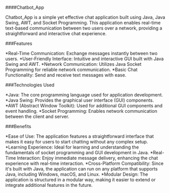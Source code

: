 ####Chatbot_App

Chatbot_App is a simple yet effective chat application built using Java, Java Swing, AWT, and Socket Programming. This application enables real-time text-based communication between two users over a network, providing a straightforward and interactive chat experience.

###Features

*Real-Time Communication: Exchange messages instantly between two users.
*User-Friendly Interface: Intuitive and interactive GUI built with Java Swing and AWT.
*Network Communication: Utilizes Java Socket Programming for reliable network communication.
*Basic Chat Functionality: Send and receive text messages with ease.

###Technologies Used

*Java: The core programming language used for application development.
*Java Swing: Provides the graphical user interface (GUI) components.
*AWT (Abstract Window Toolkit): Used for additional GUI components and event handling.
*Socket Programming: Enables network communication between the client and server.

###Benefits

*Ease of Use: The application features a straightforward interface that makes it easy for users to start chatting without any complex setup.
*Learning Experience: Ideal for learning and understanding the fundamentals of socket programming and GUI development in Java.
*Real-Time Interaction: Enjoy immediate message delivery, enhancing the chat experience with real-time interaction.
*Cross-Platform Compatibility: Since it's built with Java, the application can run on any platform that supports Java, including Windows, macOS, and Linux.
*Modular Design: The application is structured in a modular way, making it easier to extend or integrate additional features in the future.
